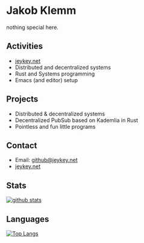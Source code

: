 # Jakob Klemm

nothing special here.

## Activities
- [jeykey.net](https://jeykey.net)
- Distributed and decentralized systems
- Rust and Systems programming
- Emacs (and editor) setup

## Projects
- Distributed & decentralized systems
- Decentralized PubSub based on Kademlia in Rust
- Pointless and fun little programs

## Contact
- Email: [github@jeykey.net](mailto:github@jeykey.net)
- [jeykey.net](https://jeykey.net)

## Stats

[![github stats](https://github-readme-stats.vercel.app/api?username=jakobklemm&show_icons=true&hide_border=true&count_private=true&theme=dark)](https://github.com/anuraghazra/github-readme-stats)

## Languages

[![Top Langs](https://github-readme-stats.vercel.app/api/top-langs/?username=jakobklemm&show_icons=true&hide_border=true&theme=dark&hide=javascript,html)](https://github.com/anuraghazra/github-readme-stats)
